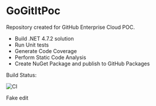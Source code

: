 # GoGitItPoc
Repository created for GitHub Enterprise Cloud POC.

* Build .NET 4.7.2 solution
* Run Unit tests
* Generate Code Coverage
* Perform Static Code Analysis
* Create NuGet Package and publish to GitHub Packages

Build Status:

![CI](https://github.com/prgscloud/GoGitItPoc/workflows/CI/badge.svg)

Fake edit
